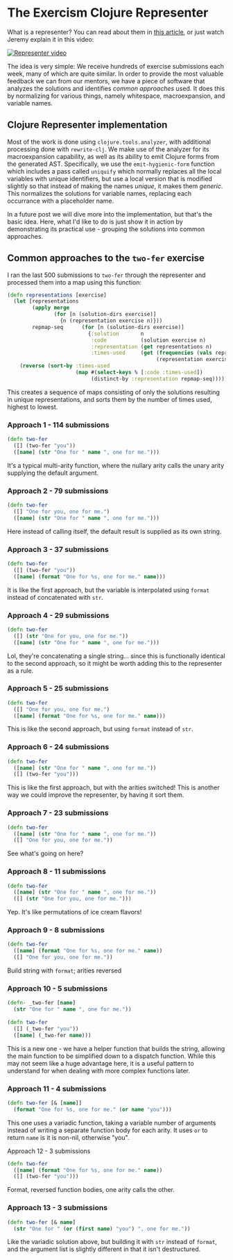 # The Exercism Clojure Representer

What is a representer? You can read about them in [this article](https://exercism.org/blog/introducing-representers), or just watch Jeremy explain it in this video:

[![Representer video](https://img.youtube.com/vi/OJqN9adA_6Y/0.jpg)](http://www.youtube.com/embed/OJqN9adA_6Y)

The idea is very simple: We receive hundreds of exercise submissions each week, many of which are quite similar. In order to provide the most valuable feedback we can from our mentors, we have a piece of software that analyzes the solutions and identifies *common approaches* used. It does this by normalizing for various things, namely whitespace, macroexpansion, and variable names.

## Clojure Representer implementation

Most of the work is done using `clojure.tools.analyzer`, with additional processing done with `rewrite-clj`. We make use of the analyzer for its macroexpansion capability, as well as its ability to emit Clojure forms from the generated AST. Specifically, we use the `emit-hygienic-form` function which includes a pass called `uniquify` which normally replaces all the local variables with unique identifiers, but use a local version that is modified slightly so that instead of making the names *unique*, it makes them *generic*. This normalizes the solutions for variable names, replacing each occurrance with a placeholder name.

In a future post we will dive more into the implementation, but that's the basic idea. Here, what I'd like to do is just show it in action by demonstrating its practical use - grouping the solutions into common approaches.

## Common approaches to the `two-fer` exercise

I ran the last 500 submissions to `two-fer` through the representer and processed them into a map using this function:

``` clojure
(defn representations [exercise]
  (let [representations
        (apply merge
               (for [n (solution-dirs exercise)]
                 {n (representation exercise n)}))
        repmap-seq      (for [n (solution-dirs exercise)]
                          {:solution       n
                           :code           (solution exercise n)
                           :representation (get representations n)
                           :times-used     (get (frequencies (vals representations))
                                                (representation exercise n))})]
    (reverse (sort-by :times-used
                      (map #(select-keys % [:code :times-used])
                           (distinct-by :representation repmap-seq))))))
```

This creates a sequence of maps consisting of only the solutions resulting in unique representations, and sorts them by the number of times used, highest to lowest.

### Approach 1 - 114 submissions

``` clojure
(defn two-fer 
  ([] (two-fer "you")) 
  ([name] (str "One for " name ", one for me.")))
```

It's a typical multi-arity function, where the nullary arity calls the unary arity supplying the default argument.

### Approach 2 - 79 submissions

``` clojure
(defn two-fer 
  ([] "One for you, one for me.") 
  ([name] (str "One for " name ", one for me.")))
```

Here instead of calling itself, the default result is supplied as its own string.

### Approach 3 - 37 submissions

``` clojure
(defn two-fer 
  ([] (two-fer "you")) 
  ([name] (format "One for %s, one for me." name)))
```

It is like the first approach, but the variable is interpolated using `format` instead of concatenated with `str`.

### Approach 4 - 29 submissions

``` clojure
(defn two-fer 
  ([] (str "One for you, one for me.")) 
  ([name] (str "One for " name ", one for me.")))
```

Lol, they're concatenating a single string... since this is functionally identical to the second approach, so it might be worth adding this to the representer as a rule.

### Approach 5 - 25 submissions

``` clojure
(defn two-fer 
  ([] "One for you, one for me.") 
  ([name] (format "One for %s, one for me." name)))
```

This is like the second approach, but using `format` instead of `str`.

### Approach 6 - 24 submissions

``` clojure
(defn two-fer 
  ([name] (str "One for " name ", one for me.")) 
  ([] (two-fer "you")))
```

This is like the first approach, but with the arities switched! This is another way we could improve the representer, by having it sort them.

### Approach 7 - 23 submissions

``` clojure
(defn two-fer 
  ([name] (str "One for " name ", one for me.")) 
  ([] "One for you, one for me."))
```

See what's going on here?

### Approach 8 - 11 submissions

``` clojure
(defn two-fer 
  ([name] (str "One for " name ", one for me.")) 
  ([] (str "One for you, one for me.")))
```

Yep. It's like permutations of ice cream flavors!

### Approach 9 - 8 submissions

``` clojure
(defn two-fer 
  ([name] (format "One for %s, one for me." name)) 
  ([] "One for you, one for me."))
```

Build string with `format`; arities reversed

### Approach 10 - 5 submissions

``` clojure
(defn- _two-fer [name] 
  (str "One for " name ", one for me."))
   
(defn two-fer 
  ([] (_two-fer "you")) 
  ([name] (_two-fer name)))
```

This is a new one - we have a helper function that builds the string, allowing the main function to be simplified down to a dispatch function. While this may not seem like a huge advantage here, it is a useful pattern to understand for when dealing with more complex functions later.

### Approach 11 - 4 submissions

``` clojure
(defn two-fer [& [name]] 
  (format "One for %s, one for me." (or name "you")))
```

This one uses a variadic function, taking a variable number of arguments instead of writing a separate function body for each arity. It uses `or` to return `name` is it is non-nil, otherwise "you".

Approach 12 - 3 submissions

``` clojure
(defn two-fer 
  ([name] (format "One for %s, one for me." name)) 
  ([] (two-fer "you")))
```

Format, reversed function bodies, one arity calls the other.

### Approach 13 - 3 submissions

``` clojure
(defn two-fer [& name] 
  (str "One for " (or (first name) "you") ", one for me."))
```

Like the variadic solution above, but building it with `str` instead of `format`, and the argument list is slightly different in that it isn't destructured.
